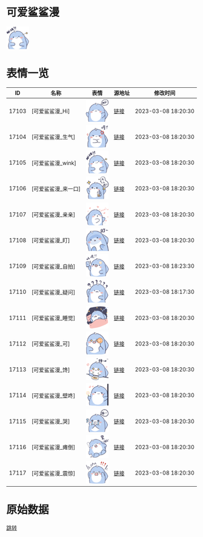 # 可爱鲨鲨漫

<img src="./cover.png" height="60" alt="cover" />

# 表情一览

|ID|名称|表情|源地址|修改时间|
|----|----|----|----|----|
|17103|[可爱鲨鲨漫_Hi]|<img src="./pic/017103_%5B可爱鲨鲨漫_Hi%5D.png" height="60" alt="Hi"/>|[链接](https://i0.hdslb.com/bfs/garb/ca9c36ce94a31fb2672243c9dfada9b3e84b9524.png)|2023-03-08 18:20:30|
|17104|[可爱鲨鲨漫_生气]|<img src="./pic/017104_%5B可爱鲨鲨漫_生气%5D.png" height="60" alt="生气"/>|[链接](https://i0.hdslb.com/bfs/garb/2ca025629d074a1f02776dc640de6035f29deb9b.png)|2023-03-08 18:20:30|
|17105|[可爱鲨鲨漫_wink]|<img src="./pic/017105_%5B可爱鲨鲨漫_wink%5D.png" height="60" alt="wink"/>|[链接](https://i0.hdslb.com/bfs/garb/9961138726167d72afd6c10507fb40c1b7b3033e.png)|2023-03-08 18:20:30|
|17106|[可爱鲨鲨漫_来一口]|<img src="./pic/017106_%5B可爱鲨鲨漫_来一口%5D.png" height="60" alt="来一口"/>|[链接](https://i0.hdslb.com/bfs/garb/04f20d898d68a57d294ec5a3772edc47ea227ced.png)|2023-03-08 18:20:30|
|17107|[可爱鲨鲨漫_亲亲]|<img src="./pic/017107_%5B可爱鲨鲨漫_亲亲%5D.png" height="60" alt="亲亲"/>|[链接](https://i0.hdslb.com/bfs/garb/c974ae9ad879f25c1f1504d6e2e153b727c1e267.png)|2023-03-08 18:20:30|
|17108|[可爱鲨鲨漫_盯]|<img src="./pic/017108_%5B可爱鲨鲨漫_盯%5D.png" height="60" alt="盯"/>|[链接](https://i0.hdslb.com/bfs/garb/844c78477ada7ac94b6a5784b10e68d58ad265bf.png)|2023-03-08 18:20:30|
|17109|[可爱鲨鲨漫_自拍]|<img src="./pic/017109_%5B可爱鲨鲨漫_自拍%5D.png" height="60" alt="自拍"/>|[链接](https://i0.hdslb.com/bfs/garb/e05443199ff0ee2dbb9d084a6c9a88b186aa18c4.png)|2023-03-08 18:23:30|
|17110|[可爱鲨鲨漫_疑问]|<img src="./pic/017110_%5B可爱鲨鲨漫_疑问%5D.png" height="60" alt="疑问"/>|[链接](https://i0.hdslb.com/bfs/garb/ddd54277f0f5eee61179d4c389b7c04e0057c1da.png)|2023-03-08 18:17:30|
|17111|[可爱鲨鲨漫_睡觉]|<img src="./pic/017111_%5B可爱鲨鲨漫_睡觉%5D.png" height="60" alt="睡觉"/>|[链接](https://i0.hdslb.com/bfs/garb/5912f0b94a8f1fb3055c72d39663e4fd241cc349.png)|2023-03-08 18:20:30|
|17112|[可爱鲨鲨漫_可]|<img src="./pic/017112_%5B可爱鲨鲨漫_可%5D.png" height="60" alt="可"/>|[链接](https://i0.hdslb.com/bfs/garb/ca5be084e10e1e8acba679984ef5c46dc45d2838.png)|2023-03-08 18:20:30|
|17113|[可爱鲨鲨漫_馋]|<img src="./pic/017113_%5B可爱鲨鲨漫_馋%5D.png" height="60" alt="馋"/>|[链接](https://i0.hdslb.com/bfs/garb/1f370587b7962d4de7abf5b7352542f0bfc303bb.png)|2023-03-08 18:20:30|
|17114|[可爱鲨鲨漫_壁咚]|<img src="./pic/017114_%5B可爱鲨鲨漫_壁咚%5D.png" height="60" alt="壁咚"/>|[链接](https://i0.hdslb.com/bfs/garb/22b1987a9e0d2c001649603dfc72a520ca497e51.png)|2023-03-08 18:20:30|
|17115|[可爱鲨鲨漫_哭]|<img src="./pic/017115_%5B可爱鲨鲨漫_哭%5D.png" height="60" alt="哭"/>|[链接](https://i0.hdslb.com/bfs/garb/9201d0f683984456a107c0c4ef5688b37fbb1f98.png)|2023-03-08 18:20:30|
|17116|[可爱鲨鲨漫_瘫倒]|<img src="./pic/017116_%5B可爱鲨鲨漫_瘫倒%5D.png" height="60" alt="瘫倒"/>|[链接](https://i0.hdslb.com/bfs/garb/089084fe10f3694bddbaeca5f3bf2a87935fa92e.png)|2023-03-08 18:20:30|
|17117|[可爱鲨鲨漫_震惊]|<img src="./pic/017117_%5B可爱鲨鲨漫_震惊%5D.png" height="60" alt="震惊"/>|[链接](https://i0.hdslb.com/bfs/garb/e8f19ee04929003858829c820619446528b50e45.png)|2023-03-08 18:20:30|

# 原始数据

[跳转](./raw.json)

